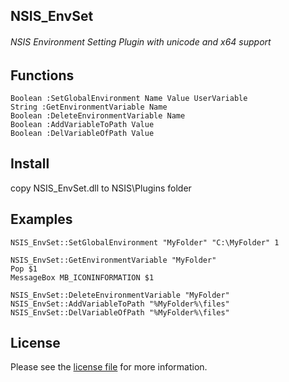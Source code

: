 ## NSIS_EnvSet
###### NSIS Environment Setting Plugin with unicode and x64 support

## Functions
```
Boolean :SetGlobalEnvironment Name Value UserVariable
String :GetEnvironmentVariable Name
Boolean :DeleteEnvironmentVariable Name
Boolean :AddVariableToPath Value
Boolean :DelVariableOfPath Value
```
## Install
copy NSIS_EnvSet.dll to NSIS\Plugins folder

## Examples
```
NSIS_EnvSet::SetGlobalEnvironment "MyFolder" "C:\MyFolder" 1
```

```
NSIS_EnvSet::GetEnvironmentVariable "MyFolder"
Pop $1
MessageBox MB_ICONINFORMATION $1
```

```
NSIS_EnvSet::DeleteEnvironmentVariable "MyFolder"
NSIS_EnvSet::AddVariableToPath "%MyFolder%\files"
NSIS_EnvSet::DelVariableOfPath "%MyFolder%\files"
```
## License

Please see the [license file](/LICENSE.txt) for more information.